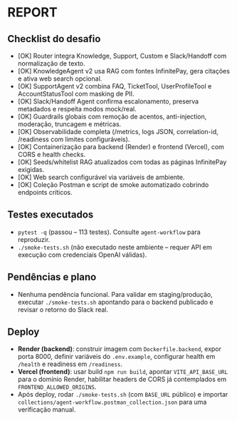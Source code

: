 # REPORT

## Checklist do desafio
- [OK] Router integra Knowledge, Support, Custom e Slack/Handoff com normalização de texto.
- [OK] KnowledgeAgent v2 usa RAG com fontes InfinitePay, gera citações e ativa web search opcional.
- [OK] SupportAgent v2 combina FAQ, TicketTool, UserProfileTool e AccountStatusTool com masking de PII.
- [OK] Slack/Handoff Agent confirma escalonamento, preserva metadados e respeita modos mock/real.
- [OK] Guardrails globais com remoção de acentos, anti-injection, moderação, truncagem e métricas.
- [OK] Observabilidade completa (/metrics, logs JSON, correlation-id, /readiness com limites configuráveis).
- [OK] Containerização para backend (Render) e frontend (Vercel), com CORS e health checks.
- [OK] Seeds/whitelist RAG atualizados com todas as páginas InfinitePay exigidas.
- [OK] Web search configurável via variáveis de ambiente.
- [OK] Coleção Postman e script de smoke automatizado cobrindo endpoints críticos.

## Testes executados
- `pytest -q` (passou – 113 testes). Consulte `agent-workflow` para reproduzir.
- `./smoke-tests.sh` (não executado neste ambiente – requer API em execução com credenciais OpenAI válidas).

## Pendências e plano
- Nenhuma pendência funcional. Para validar em staging/produção, executar `./smoke-tests.sh` apontando para o backend publicado e revisar o retorno do Slack real.

## Deploy
- **Render (backend)**: construir imagem com `Dockerfile.backend`, expor porta 8000, definir variáveis do `.env.example`, configurar health em `/health` e readiness em `/readiness`.
- **Vercel (frontend)**: usar build `npm run build`, apontar `VITE_API_BASE_URL` para o domínio Render, habilitar headers de CORS já contemplados em `FRONTEND_ALLOWED_ORIGINS`.
- Após deploy, rodar `./smoke-tests.sh` (com `BASE_URL` público) e importar `collections/agent-workflow.postman_collection.json` para uma verificação manual.

